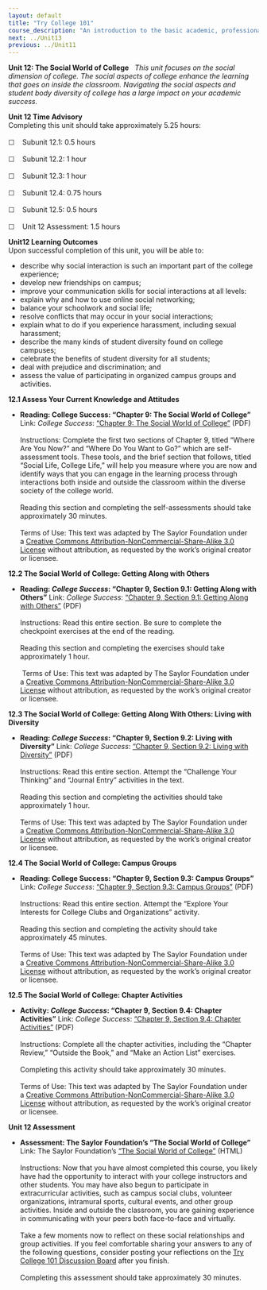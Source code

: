 ```yaml
---
layout: default
title: "Try College 101"
course_description: "An introduction to the basic academic, professional, and personal skills you will need to be successful in college."
next: ../Unit13
previous: ../Unit11
---
```

**Unit 12: The Social World of College** <span id="12"></span> 
*This unit focuses on the social dimension of college. The social
aspects of college enhance the learning that goes on inside the
classroom. Navigating the social aspects and student body diversity of
college has a large impact on your academic success.*

**Unit 12 Time Advisory**  
Completing this unit should take approximately 5.25 hours:  
    
 ☐    Subunit 12.1: 0.5 hours  
    
 ☐    Subunit 12.2: 1 hour  
    
 ☐    Subunit 12.3: 1 hour  
    
 ☐    Subunit 12.4: 0.75 hours  
    
 ☐    Subunit 12.5: 0.5 hours  
    
 ☐    Unit 12 Assessment: 1.5 hours

**Unit12 Learning Outcomes**  
Upon successful completion of this unit, you will be able to:
-   describe why social interaction is such an important part of the
    college experience;
-   develop new friendships on campus;
-   improve your communication skills for social interactions at all
    levels:
-   explain why and how to use online social networking;
-   balance your schoolwork and social life;
-   resolve conflicts that may occur in your social interactions;
-   explain what to do if you experience harassment, including sexual
    harassment;
-   describe the many kinds of student diversity found on college
    campuses;
-   celebrate the benefits of student diversity for all students;
-   deal with prejudice and discrimination; and
-   assess the value of participating in organized campus groups and
    activities.

**12.1 Assess Your Current Knowledge and Attitudes** <span
id="12.1"></span> 
-   **Reading: College Success: “Chapter 9: The Social World of
    College”**
    Link: *College Success*: [“Chapter 9: The Social World of
    College”](https://resources.saylor.org/wwwresources/archived/site/wp-content/uploads/2012/11/TC101-CH-4.5.pdf) (PDF)  
        
     Instructions: Complete the first two sections of Chapter 9, titled
    “Where Are You Now?” and “Where Do You Want to Go?” which are
    self-assessment tools. These tools, and the brief section that
    follows, titled “Social Life, College Life,” will help you measure
    where you are now and identify ways that you can engage in the
    learning process through interactions both inside and outside the
    classroom within the diverse society of the college world.  
        
     Reading this section and completing the self-assessments should
    take approximately 30 minutes.  
        
     Terms of Use: This text was adapted by The Saylor Foundation under
    a [Creative Commons Attribution-NonCommercial-Share-Alike 3.0
    License](http://creativecommons.org/licenses/by-nc-sa/3.0/) without
    attribution, as requested by the work’s original creator or
    licensee.

**12.2 The Social World of College: Getting Along with Others** <span
id="12.2"></span> 
-   **Reading: *College Success*: “Chapter 9, Section 9.1: Getting Along
    with Others”**
    Link: *College Success*: [“Chapter 9, Section 9.1: Getting Along
    with
    Others”](https://resources.saylor.org/wwwresources/archived/site/wp-content/uploads/2012/11/TC101-CH-4.5.pdf) (PDF)  
        
     Instructions: Read this entire section. Be sure to complete the
    checkpoint exercises at the end of the reading.  
        
     Reading this section and completing the exercises should take
    approximately 1 hour.   
         
      Terms of Use: This text was adapted by The Saylor Foundation under
    a [Creative Commons Attribution-NonCommercial-Share-Alike 3.0
    License](http://creativecommons.org/licenses/by-nc-sa/3.0/) without
    attribution, as requested by the work’s original creator or
    licensee.

**12.3 The Social World of College: Getting Along With Others: Living
with Diversity** <span id="12.3"></span> 
-   **Reading: *College Success*: “Chapter 9, Section 9.2: Living with
    Diversity”**
    Link: *College Success*: [“Chapter 9, Section 9.2: Living with
    Diversity”](https://resources.saylor.org/wwwresources/archived/site/wp-content/uploads/2012/11/TC101-CH-4.5.pdf) (PDF)  
        
     Instructions: Read this entire section. Attempt the “Challenge Your
    Thinking” and “Journal Entry” activities in the text.  
        
     Reading this section and completing the activities should take
    approximately 1 hour.   
         
     Terms of Use: This text was adapted by The Saylor Foundation under
    a [Creative Commons Attribution-NonCommercial-Share-Alike 3.0
    License](http://creativecommons.org/licenses/by-nc-sa/3.0/) without
    attribution, as requested by the work’s original creator or
    licensee.

**12.4 The Social World of College: Campus Groups** <span
id="12.4"></span> 
-   **Reading: College Success: “Chapter 9, Section 9.3: Campus
    Groups”**
    Link: *College Success*: [“Chapter 9, Section 9.3: Campus
    Groups”](https://resources.saylor.org/wwwresources/archived/site/wp-content/uploads/2012/11/TC101-CH-4.5.pdf) (PDF)  
        
     Instructions: Read this entire section. Attempt the “Explore Your
    Interests for College Clubs and Organizations” activity.  
        
     Reading this section and completing the activity should take
    approximately 45 minutes.  
        
     Terms of Use: This text was adapted by The Saylor Foundation under
    a [Creative Commons Attribution-NonCommercial-Share-Alike 3.0
    License](http://creativecommons.org/licenses/by-nc-sa/3.0/) without
    attribution, as requested by the work’s original creator or
    licensee.

**12.5 The Social World of College: Chapter Activities** <span
id="12.5"></span> 
-   **Activity: *College Success*: “Chapter 9, Section 9.4: Chapter
    Activities”**
    Link: *College Success*: [“Chapter 9, Section 9.4: Chapter
    Activities”](https://resources.saylor.org/wwwresources/archived/site/wp-content/uploads/2012/11/TC101-CH-4.5.pdf) (PDF)  
        
     Instructions: Complete all the chapter activities, including the
    “Chapter Review,” “Outside the Book,” and “Make an Action List”
    exercises.  
        
     Completing this activity should take approximately 30 minutes.   
         
     Terms of Use: This text was adapted by The Saylor Foundation under
    a [Creative Commons Attribution-NonCommercial-Share-Alike 3.0
    License](http://creativecommons.org/licenses/by-nc-sa/3.0/) without
    attribution, as requested by the work’s original creator or
    licensee.

**Unit 12 Assessment** <span id="12.6"></span> 
-   **Assessment: The Saylor Foundation’s “The Social World of
    College”**
    Link: The Saylor Foundation’s [“The Social World of
    College”](http://school.saylor.org/mod/quiz/view.php?id=1884)
    (HTML)  
        
     Instructions: Now that you have almost completed this course, you
    likely have had the opportunity to interact with your college
    instructors and other students. You may have also begun to
    participate in extracurricular activities, such as campus social
    clubs, volunteer organizations, intramural sports, cultural events,
    and other group activities. Inside and outside the classroom, you
    are gaining experience in communicating with your peers both
    face-to-face and virtually.  
        
     Take a few moments now to reflect on these social relationships and
    group activities. If you feel comfortable sharing your answers to
    any of the following questions, consider posting your reflections on
    the [Try College 101 Discussion
    Board](http://forums.saylor.org/topic/the-social-world-of-college/)
    after you finish.  
        
     Completing this assessment should take approximately 30 minutes.


